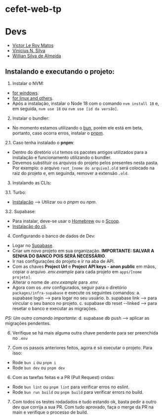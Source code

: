 # cefet-web-tp

# Devs
* [Victor Le Roy Matos](https://github.com/vmleroy)
* [Vinícius N. Silva](https://github.com/vnszero)
* [Willian Silva de Almeida](https://github.com/willhss1)

## Instalando e executando o projeto:
1. Instalar o NVM: 
* [for windows](https://github.com/coreybutler/nvm-windows).
* [for linux and others](https://github.com/nvm-sh/nvm).
* Após a instalação, instalar o Node 18 com o comando `nvm install 18` e, em seguida, `nvm use 18` ou `nvm use [id da versão]`.

2. Instalar o bundler:
* No momento estamos utilizando o [bun](https://bun.sh/), porém ele está em beta, portanto, caso ocorra erros, instalar o [pnpm](https://pnpm.io/pt/).

2.1. Caso tenha instalado o **pnpm**:
* Dentro do diretório `old` temos os pacotes antigos utilizados para a instalação e funcionamento utilizando o bundler.
* Devemos substituir os arquivos do projeto pelos presentes nesta pasta. Por exemplo: o arquivo `root_[nome do arquivo].old` será colocado na raiz do projeto e, em seguinda, remover a extensão `.old`.

3. Instalando as CLIs:

3.1. Turbo:
* [Instalação](https://turbo.build/repo/docs/installing) --> Utilizar ou o *pnpm* ou *npm*.

3.2. Supabase:
* Para instalar, deve-se usar o [Homebrew](https://brew.sh/) ou o [Scoop](https://scoop.sh/).
* [Instalação do cli](https://supabase.com/docs/guides/cli/getting-started).

4. Configurando o banco de dados de Dev:
* Logar no [Supabase](https://supabase.com/).
* Criar um novo projeto em sua organização. **IMPORTANTE: SALVAR A SENHA DO BANCO POIS SERÁ NECESSÁRIO**.
* Ir nas configurações do projeto e ir na aba de API.
* Com as chaves **Project Url** e **Project API keys - anon public** em mãos, copiar o arquivo *.env.example* para cada projeto em `apps/[nome projeto]`.
* Alterar o nome de *.env.example* para *.env*.
* Agora com os *.env* configurados, seguir para o diretório `packages/infra-supabase` e execute os seguintes comandos:
a. supabase login --> para logar no seu usuário.
b. supabase link --> para vincular o seu banco no projeto.
c. supabase db reset --linked --> para resetar o banco e executar as migrações.

*PS: Um outro comando importante:*
d. supabase db push --> aplicar as migrações pendentes.

6. Verifique se há mais alguma outra chave pendente para ser preenchida no `.env`

5. Com os passos anteriores feitos, agora é só executar o projeto. Para isso:
* Rode `bun i` ou `pnpm i`
* Rode `bun dev` ou `pnpm dev`

6. Com as tarefas feitas e a PR (Pull Request) cridas:
* Rode `bun lint` ou `pnpm lint` para verificar erros no eslint.
* Rode `bun run build` ou `pnpm build` para verificar errors no build.

7. Com todos os testes rodadados e tudo estando ok, basta pedir a outro dev que corrija a sua PR. Com tudo aprovado, faça o merge da PR na main e verifique o processo de build.

